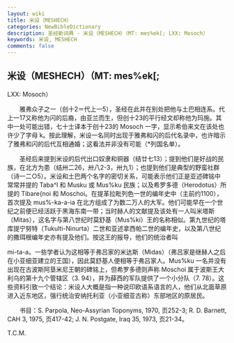 ```yaml
---
layout: wiki
title: 米设（MESHECH）
categories: NewBibleDictionary
description: 圣经新词典 - 米设（MESHECH）（MT: mes%ek[; LXX: Mosoch）
keywords: 米设, MESHECH
comments: false
---
```


## 米设（MESHECH）（MT: mes%ek[;

LXX: Mosoch）

　　雅弗众子之一（创十2＝代上一5），圣经在此并在别处把他与土巴相连系。代上一17又称他为闪的后裔，由亚兰而生，但创十23的平行经文却称他为玛施。其中一处可能出错，七十士译本于创十23的 Mosoch 一字，显示希伯来文在该处也许少了字母 k。按此理解，米设一名同时出现于雅弗和闪的后代名录中，也许暗示了雅弗和闪的后代互相通婚；这看法并非没有可能（*列国名单）。

　　圣经后来提到米设的后代出口奴隶和铜器（结廿七13）；提到他们是好战的民族，在北方为患（结卅二26，卅八2-3，卅九1）；也提到他们是典型的野蛮社群（诗一二○5）。米设和土巴两个名字的密切关系，可能表示他们正是亚述碑铭中常常并提的 Taba^l 和 Musku 或 Mus%ku 民族；以及希罗多德（Herodotus）所提的 Tibare{noi 和 Moschoi。在提革拉毗列色一世的编年史中（主前约1100），首次提及 mus%-ka-a-ia 在北方组成了为数二万人的大军。他们可能早在一个世纪之前便已经活跃于黑海东南一带；当时赫人的文献提及该处有一人叫米塔斯（Mitas），这名字与第八世纪时莫舒基（Mus%ki）王的名称相似。第九世纪的塔库提宁努特（Tukulti-Ninurta）二世和亚述拿西帕二世的编年史，以及第八世纪的撒珥根编年史亦有提及他们。按这王的报导，他们的统治者叫

mi-ta-a。一些学者认为这相等于弗吕家的米达斯（Midas）（弗吕家是继赫人之后在小亚细亚建立的王国），因此莫舒基人便相等于弗吕家人。Mus%ku 一名并没有出现在古波斯阿垦米尼王朝的碑铭上，但希罗多德则声称 Moschoi 属于波斯王大利乌的第十九个管辖区（3. 94），并为薛西的军队提供了一个小分队（7. 78）。这些资料引致一个结论：米设人大概是指一种说印欧语系语言的人，他们从北面草原进入近东地区，强行统治安纳托利亚（小亚细亚古称）东部地区的原居民。

　　书目：S. Parpola, Neo-Assyrian Toponyms, 1970, 页252-3; R. D. Barnett, CAH 3, 1975, 页417-42; J. N. Postgate, Iraq 35, 1973, 页21-34。

T.C.M.








